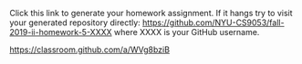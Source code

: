Click this link to generate your homework assignment.
If it hangs try to visit your generated repository directly: https://github.com/NYU-CS9053/fall-2019-ii-homework-5-XXXX
where XXXX is your GitHub username.

https://classroom.github.com/a/WVg8bziB





